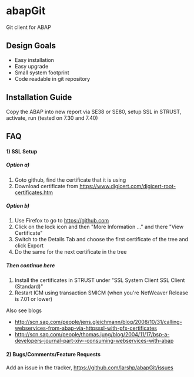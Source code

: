 # abapGit #

Git client for ABAP

## Design Goals ##
- Easy installation
- Easy upgrade
- Small system footprint
- Code readable in git repository

## Installation Guide ##
Copy the ABAP into new report via SE38 or SE80, setup SSL in STRUST, activate, run (tested on 7.30 and 7.40)

## FAQ ##
#### 1) SSL Setup ####
##### Option a) #####
1. Goto github, find the certificate that it is using
2. Download certificate from https://www.digicert.com/digicert-root-certificates.htm

##### Option b) #####
1. Use Firefox to go to https://github.com
2. Click on the lock icon and then "More Information ..." and there "View Certificate"
3. Switch to the Details Tab and choose the first certificate of the tree and click Export
4. Do the same for the next certificate in the tree

##### Then continue here #####
1. Install the certificates in STRUST under "SSL System Client SSL Client (Standard)"
2. Restart ICM using transaction SMICM (when you're NetWeaver Release is 7.01 or lower)

Also see blogs
* http://scn.sap.com/people/jens.gleichmann/blog/2008/10/31/calling-webservices-from-abap-via-httpsssl-with-pfx-certificates
* http://scn.sap.com/people/thomas.jung/blog/2004/11/17/bsp-a-developers-journal-part-xiv--consuming-webservices-with-abap

#### 2) Bugs/Comments/Feature Requests ####
Add an issue in the tracker, https://github.com/larshp/abapGit/issues
